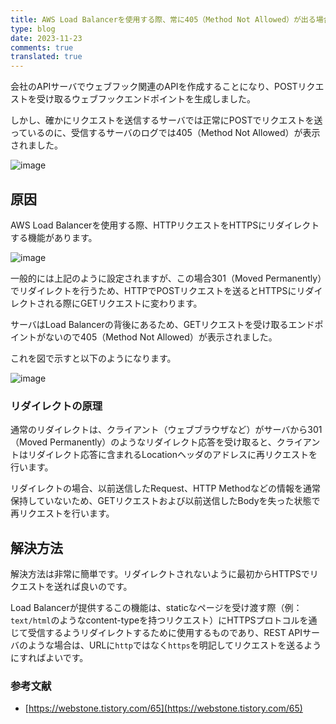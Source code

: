 ```yaml
---
title: AWS Load Balancerを使用する際、常に405（Method Not Allowed）が出る場合
type: blog
date: 2023-11-23
comments: true
translated: true
---
```


会社のAPIサーバでウェブフック関連のAPIを作成することになり、POSTリクエストを受け取るウェブフックエンドポイントを生成しました。

しかし、確かにリクエストを送信するサーバでは正常にPOSTでリクエストを送っているのに、受信するサーバのログでは405（Method Not Allowed）が表示されました。

![image](/images/aws/lb_https_redirect_caution-1700742951722.png)

## 原因

AWS Load Balancerを使用する際、HTTPリクエストをHTTPSにリダイレクトする機能があります。

![image](/images/aws/lb_https_redirect_caution-1700743047350.png)

一般的には上記のように設定されますが、この場合301（Moved Permanently）でリダイレクトを行うため、HTTPでPOSTリクエストを送るとHTTPSにリダイレクトされる際にGETリクエストに変わります。

サーバはLoad Balancerの背後にあるため、GETリクエストを受け取るエンドポイントがないので405（Method Not Allowed）が表示されました。

これを図で示すと以下のようになります。

![image](/images/aws/lb_https_redirect_caution-1700744557719.png)


### リダイレクトの原理
通常のリダイレクトは、クライアント（ウェブブラウザなど）がサーバから301（Moved Permanently）のようなリダイレクト応答を受け取ると、クライアントはリダイレクト応答に含まれるLocationヘッダのアドレスに再リクエストを行います。

リダイレクトの場合、以前送信したRequest、HTTP Methodなどの情報を通常保持していないため、GETリクエストおよび以前送信したBodyを失った状態で再リクエストを行います。

## 解決方法
解決方法は非常に簡単です。リダイレクトされないように最初からHTTPSでリクエストを送れば良いのです。

Load Balancerが提供するこの機能は、staticなページを受け渡す際（例：`text/html`のようなcontent-typeを持つリクエスト）にHTTPSプロトコルを通じて受信するようリダイレクトするために使用するものであり、REST APIサーバのような場合は、URLに`http`ではなく`https`を明記してリクエストを送るようにすればよいです。

### 参考文献
- [https://webstone.tistory.com/65](https://webstone.tistory.com/65)